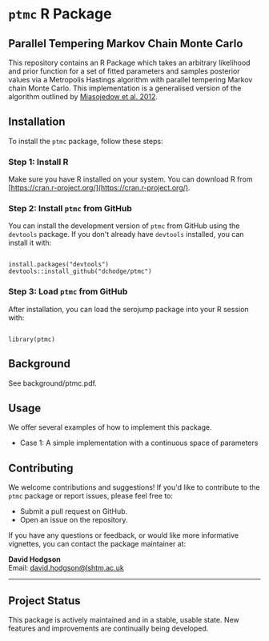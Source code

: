 # `ptmc` R Package 

## Parallel Tempering Markov Chain Monte Carlo 

This repository contains an R Package which takes an arbitrary likelihood and prior function for a set of fitted parameters and samples posterior values via a Metropolis Hastings algorithm with parallel tempering Markov chain Monte Carlo. This implementation is a generalised version of the algorithm outlined by [Miasojedow et al. 2012](https://arxiv.org/pdf/1205.1076.pdf). 

## Installation

To install the `ptmc` package, follow these steps:

### Step 1: Install R

Make sure you have R installed on your system. You can download R from [https://cran.r-project.org/](https://cran.r-project.org/).

### Step 2: Install `ptmc` from GitHub

You can install the development version of `ptmc` from GitHub using the `devtools` package. If you don't already have `devtools` installed, you can install it with:


```

install.packages("devtools")
devtools::install_github("dchodge/ptmc")

```

### Step 3: Load `ptmc` from GitHub
After installation, you can load the serojump package into your R session with:


```

library(ptmc)

```


## Background

See background/ptmc.pdf.

## Usage

We offer several examples of how to implement this package. 
- Case 1: A simple implementation with a continuous space of parameters


## Contributing

We welcome contributions and suggestions! If you'd like to contribute to the `ptmc` package or report issues, please feel free to:

- Submit a pull request on GitHub.
- Open an issue on the repository.

If you have any questions or feedback, or would like more informative vignettes, you can contact the package maintainer at:

**David Hodgson**  
Email: [david.hodgson@lshtm.ac.uk](mailto:david.hodgson@lshtm.ac.uk)

---

## Project Status

This package is actively maintained and in a stable, usable state. New features and improvements are continually being developed.